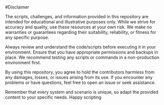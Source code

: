 #Disclaimer

The scripts, challenges, and information provided in this repository are intended for educational and illustrative purposes only. While we strive for accuracy and quality, use these resources at your own risk. We make no warranties or guarantees regarding their suitability, reliability, or fitness for any specific purpose.

Always review and understand the code/scripts before executing it in your environment. Ensure that you have appropriate permissions and backups in place. We recommend testing any scripts or commands in a non-production environment first.

By using this repository, you agree to hold the contributors harmless from any damages, losses, or issues arising from its use. If you encounter any problems or have questions, feel free to open an issue or seek assistance.

Remember that every system and scenario is unique, so adapt the provided content to your specific needs. Happy scripting
